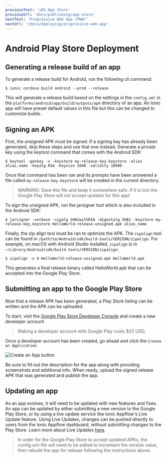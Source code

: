 ```yaml
---
previousText: 'iOS App Store'
previousUrl: 'docs/publishing/app-store'
nextText: 'Progressive Web App (PWA)'
nextUrl: '/docs/deploying/progressive-web-app'
---
```


# Android Play Store Deployment


## Generating a release build of an app

To generate a release build for Android, run the following cli command:

```shell
$ ionic cordova build android --prod --release
```

This will generate a release build based on the settings in the `config.xml` in the `platforms/android/app/build/outputs/apk` directory of an app.
An Ionic app will have preset default values in this file but this can be changed to customize builds.

## Signing an APK

First, the unsigned APK must be signed. If a signing key has already been generated, skip these steps and use that one instead.
Generate a private key using the keytool command that comes with the Android SDK:

```shell
$ keytool -genkey -v -keystore my-release-key.keystore -alias alias_name -keyalg RSA -keysize 2048 -validity 10000
```

Once that command has been ran and its prompts have been answered a file called `my-release-key.keystore` will be created in the current directory.

> WARNING: Save this file and keep it somewhere safe. If it is lost the Google Play Store will not accept updates for this app!

To sign the unsigned APK, run the jarsigner tool which is also included in the Android SDK:

```shell
$ jarsigner -verbose -sigalg SHA1withRSA -digestalg SHA1 -keystore my-release-key.keystore HelloWorld-release-unsigned.apk alias_name
```

Finally, the zip align tool must be ran to optimize the APK.
The `zipalign` tool can be found in `/path/to/Android/sdk/build-tools/VERSION/zipalign`.
For example, on macOS with Android Studio installed, `zipalign` is in `~/Library/Android/sdk/build-tools/VERSION/zipalign`:

```shell
$ zipalign -v 4 HelloWorld-release-unsigned.apk HelloWorld.apk
```

This generates a final release binary called HelloWorld.apk that can be accepted into the Google Play Store.

## Submitting an app to the Google Play Store

Now that a release APK has been generated, a Play Store listing can be written and the APK can be uploaded.

To start, visit the [Google Play Store Developer Console](https://play.google.com/apps/publish) and create a new developer account.

> Making a developer account with Google Play costs $25 USD.

Once a developer account has been created, go ahead and click the `Create an Application`

![Create an App button](/docs/assets/img/publishing/newAppGPlay.png)

Be sure to fill out the description for the app along with providing screenshots and additional info.
When ready, upload the signed release APK that was generated and publish the app.


## Updating an app

As an app evolves, it will need to be updated with new features and fixes. An app can be updated by either submitting a new version to the Google Play Store, or by using a live update service like Ionic Appflow's Live Update feature. Using Live Updates, changes can be pushed directly to users from the Ionic Appflow dashboard, without submitting changes to the Play Store. Learn more about Live Updates <a href="https://ionicframework.com/appflow/deploy/intro" target="_blank">here</a>.

> In order for the Google Play Store to accept updated APKs, the config.xml file will need to be edited to increment the version value, then rebuild the app for release following the instructions above.
